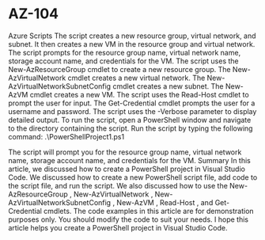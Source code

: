 # AZ-104
Azure Scripts
The script creates a new resource group, virtual network, and subnet. It then creates a new VM in the resource group and virtual network. The script prompts for the resource group name, virtual network name, storage account name, and credentials for the VM. 
The script uses the  New-AzResourceGroup  cmdlet to create a new resource group. The  New-AzVirtualNetwork  cmdlet creates a new virtual network. The  New-AzVirtualNetworkSubnetConfig  cmdlet creates a new subnet. The  New-AzVM  cmdlet creates a new VM. 
The script uses the  Read-Host  cmdlet to prompt the user for input. The  Get-Credential  cmdlet prompts the user for a username and password. 
The script uses the  -Verbose  parameter to display detailed output. 
To run the script, open a PowerShell window and navigate to the directory containing the script. Run the script by typing the following command: 
.\PowerShellProject1.ps1

The script will prompt you for the resource group name, virtual network name, storage account name, and credentials for the VM. 
Summary 
In this article, we discussed how to create a PowerShell project in Visual Studio Code. We discussed how to create a new PowerShell script file, add code to the script file, and run the script. We also discussed how to use the  New-AzResourceGroup ,  New-AzVirtualNetwork ,  New-AzVirtualNetworkSubnetConfig ,  New-AzVM ,  Read-Host , and  Get-Credential  cmdlets. 
The code examples in this article are for demonstration purposes only. You should modify the code to suit your needs. 
I hope this article helps you create a PowerShell project in Visual Studio Code.

